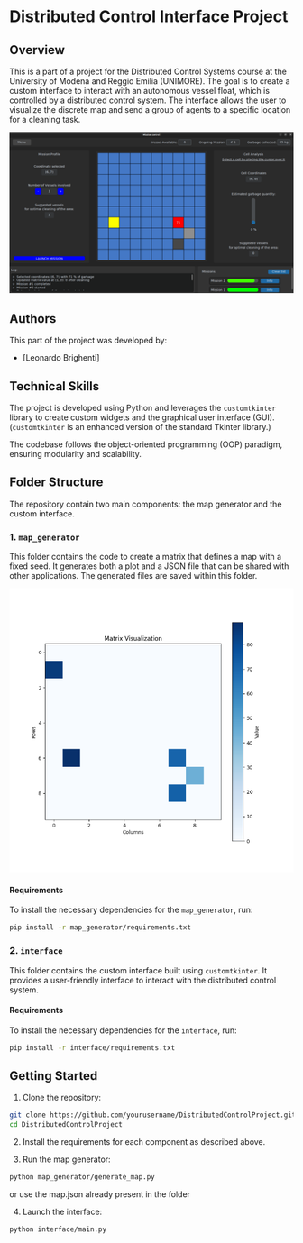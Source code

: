 # Distributed Control Interface Project

## Overview
This is a part of a project for the Distributed Control Systems course at the University of Modena and Reggio Emilia (UNIMORE). 
The goal is to create a custom interface to interact with an autonomous vessel float, which is controlled by a distributed control system. The interface allows the user to visualize the discrete map and send a group of agents to a specific location for a cleaning task. 

![Screenshot of the Interface](images/screenshot.png)

## Authors
This part of the project was developed by:
- [Leonardo Brighenti]

## Technical Skills
The project is developed using Python and leverages the `customtkinter` library to create custom widgets and the graphical user interface (GUI). (`customtkinter` is an enhanced version of the standard Tkinter library.)

The codebase follows the object-oriented programming (OOP) paradigm, ensuring modularity and scalability.

## Folder Structure

The repository contain two main components: the map generator and the custom interface.

### 1. `map_generator`
This folder contains the code to create a matrix that defines a map with a fixed seed. It generates both a plot and a JSON file that can be shared with other applications. The generated files are saved within this folder.

![Discretized map of the environment](images/map.png)

#### Requirements
To install the necessary dependencies for the `map_generator`, run:
```bash
pip install -r map_generator/requirements.txt
```

### 2. `interface`
This folder contains the custom interface built using `customtkinter`. It provides a user-friendly interface to interact with the distributed control system.

#### Requirements
To install the necessary dependencies for the `interface`, run:
```bash
pip install -r interface/requirements.txt
```

## Getting Started

1. Clone the repository:
```bash
git clone https://github.com/yourusername/DistributedControlProject.git
cd DistributedControlProject
```
2. Install the requirements for each component as described above.

3. Run the map generator:
```bash
python map_generator/generate_map.py
```
or use the map.json already present in the folder

4. Launch the interface:
```bash
python interface/main.py
```
